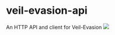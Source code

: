 # veil-evasion-api
An HTTP API and client for Veil-Evasion
![](https://raw.githubusercontent.com/tomsteele/veil-evasion-api/master/docs/client.png)
